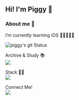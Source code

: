 ## Hi! I'm Piggy 👋


### About me 🐷
I’m currently learning iOS  🌱📱👨🏻‍💻

![piggy's git Status](https://github-readme-stats.vercel.app/api?username=Piggy-Seob&show_icons=true&theme=buefy)
 
Archive & Study 📚  
</a> <a href="https://seob-p.tistory.com">
<img src="https://img.shields.io/badge/T-Story-FFCD00?style=for-the-badge&logo=Kakao&logoColor=white"> 
</a>

Stack 👨‍🔧  
<img src="https://img.shields.io/badge/swift-F05138?style=for-the-badge&logo=swift&logoColor=white"> <a>

Connect Me!  
</a> <a href="mailto:iospiggy95@gmail.com">
<img src="https://img.shields.io/badge/Gmail-d14836?style=for-the-badge&logo=Gmail&logoColor=white&link=mailto:pigbag00@gmail.com">



